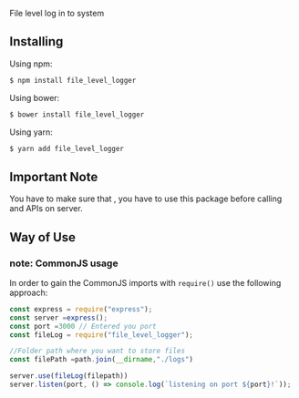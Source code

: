 File level log in to system

## Installing

Using npm:

```bash
$ npm install file_level_logger
```

Using bower:

```bash
$ bower install file_level_logger
```

Using yarn:

```bash
$ yarn add file_level_logger
```

## Important Note
You have to make sure that , you have to use this package before calling and APIs on server.

## Way of Use

### note: CommonJS usage

In order to gain the CommonJS imports with `require()` use the following approach:

```js
const express = require("express");
const server =express(); 
const port =3000 // Entered you port
const fileLog = require("file_level_logger");

//Folder path where you want to store files
const filePath =path.join(__dirname,"./logs")

server.use(fileLog(filepath))
server.listen(port, () => console.log(`listening on port ${port}!`));

```

